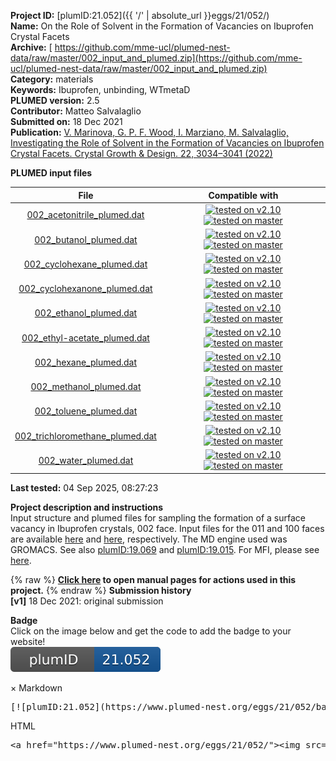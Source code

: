 **Project ID:** [plumID:21.052]({{ '/' | absolute_url }}eggs/21/052/)  
**Name:**  On the Role of Solvent in the Formation of Vacancies on Ibuprofen Crystal Facets  
**Archive:** [ https://github.com/mme-ucl/plumed-nest-data/raw/master/002_input_and_plumed.zip](https://github.com/mme-ucl/plumed-nest-data/raw/master/002_input_and_plumed.zip)  
**Category:**  materials  
**Keywords:**  Ibuprofen, unbinding, WTmetaD  
**PLUMED version:**  2.5  
**Contributor:**  Matteo Salvalaglio  
**Submitted on:** 18 Dec 2021  
**Publication:** [V. Marinova, G. P. F. Wood, I. Marziano, M. Salvalaglio, Investigating the Role of Solvent in the Formation of Vacancies on Ibuprofen Crystal Facets. Crystal Growth &amp; Design. 22, 3034–3041 (2022)](http://dx.doi.org/10.1021/acs.cgd.1c01479)  
  
**PLUMED input files**  
  
| File     | Compatible with |  
|:--------:|:--------:|  
| [002_acetonitrile_plumed.dat](./data/002_acetonitrile_plumed.dat.md) |  [![tested on v2.10](https://img.shields.io/badge/v2.10-passing-green.svg)](data/002_acetonitrile_plumed.dat.plumed.stderr) [![tested on master](https://img.shields.io/badge/master-passing-green.svg)](data/002_acetonitrile_plumed.dat.plumed_master.stderr) |  
| [002_butanol_plumed.dat](./data/002_butanol_plumed.dat.md) |  [![tested on v2.10](https://img.shields.io/badge/v2.10-passing-green.svg)](data/002_butanol_plumed.dat.plumed.stderr) [![tested on master](https://img.shields.io/badge/master-passing-green.svg)](data/002_butanol_plumed.dat.plumed_master.stderr) |  
| [002_cyclohexane_plumed.dat](./data/002_cyclohexane_plumed.dat.md) |  [![tested on v2.10](https://img.shields.io/badge/v2.10-passing-green.svg)](data/002_cyclohexane_plumed.dat.plumed.stderr) [![tested on master](https://img.shields.io/badge/master-passing-green.svg)](data/002_cyclohexane_plumed.dat.plumed_master.stderr) |  
| [002_cyclohexanone_plumed.dat](./data/002_cyclohexanone_plumed.dat.md) |  [![tested on v2.10](https://img.shields.io/badge/v2.10-passing-green.svg)](data/002_cyclohexanone_plumed.dat.plumed.stderr) [![tested on master](https://img.shields.io/badge/master-passing-green.svg)](data/002_cyclohexanone_plumed.dat.plumed_master.stderr) |  
| [002_ethanol_plumed.dat](./data/002_ethanol_plumed.dat.md) |  [![tested on v2.10](https://img.shields.io/badge/v2.10-passing-green.svg)](data/002_ethanol_plumed.dat.plumed.stderr) [![tested on master](https://img.shields.io/badge/master-passing-green.svg)](data/002_ethanol_plumed.dat.plumed_master.stderr) |  
| [002_ethyl-acetate_plumed.dat](./data/002_ethyl-acetate_plumed.dat.md) |  [![tested on v2.10](https://img.shields.io/badge/v2.10-passing-green.svg)](data/002_ethyl-acetate_plumed.dat.plumed.stderr) [![tested on master](https://img.shields.io/badge/master-passing-green.svg)](data/002_ethyl-acetate_plumed.dat.plumed_master.stderr) |  
| [002_hexane_plumed.dat](./data/002_hexane_plumed.dat.md) |  [![tested on v2.10](https://img.shields.io/badge/v2.10-passing-green.svg)](data/002_hexane_plumed.dat.plumed.stderr) [![tested on master](https://img.shields.io/badge/master-passing-green.svg)](data/002_hexane_plumed.dat.plumed_master.stderr) |  
| [002_methanol_plumed.dat](./data/002_methanol_plumed.dat.md) |  [![tested on v2.10](https://img.shields.io/badge/v2.10-passing-green.svg)](data/002_methanol_plumed.dat.plumed.stderr) [![tested on master](https://img.shields.io/badge/master-passing-green.svg)](data/002_methanol_plumed.dat.plumed_master.stderr) |  
| [002_toluene_plumed.dat](./data/002_toluene_plumed.dat.md) |  [![tested on v2.10](https://img.shields.io/badge/v2.10-passing-green.svg)](data/002_toluene_plumed.dat.plumed.stderr) [![tested on master](https://img.shields.io/badge/master-passing-green.svg)](data/002_toluene_plumed.dat.plumed_master.stderr) |  
| [002_trichloromethane_plumed.dat](./data/002_trichloromethane_plumed.dat.md) |  [![tested on v2.10](https://img.shields.io/badge/v2.10-passing-green.svg)](data/002_trichloromethane_plumed.dat.plumed.stderr) [![tested on master](https://img.shields.io/badge/master-passing-green.svg)](data/002_trichloromethane_plumed.dat.plumed_master.stderr) |  
| [002_water_plumed.dat](./data/002_water_plumed.dat.md) |  [![tested on v2.10](https://img.shields.io/badge/v2.10-passing-green.svg)](data/002_water_plumed.dat.plumed.stderr) [![tested on master](https://img.shields.io/badge/master-passing-green.svg)](data/002_water_plumed.dat.plumed_master.stderr) |  
  
**Last tested:**  04 Sep 2025, 08:27:23
  
**Project description and instructions**  
Input structure and plumed files for sampling the formation of a surface vacancy in Ibuprofen crystals, 002 face. Input files for the 011 and 100 faces are available [here](https://github.com/mme-ucl/plumed-nest-data/raw/master/011_input_and_plumed.zip) and [here](https://github.com/mme-ucl/plumed-nest-data/raw/master/100_input_and_plumed.zip), respectively. The MD engine used was GROMACS. See also [plumID:19.069](https://www.plumed-nest.org/eggs/19/069/) and [plumID:19.015](https://www.plumed-nest.org/eggs/19/015/). For MFI, please see [here](https://github.com/mme-ucl/MFI).

  
{% raw %}
<b><a href="https://www.plumed.org/doc-master/user-doc/html/actionlist/?actions=TORSION,COMMITTOR,CENTER,ENDPLUMED,COORDINATIONNUMBER,DISTANCE,PRINT,METAD" target="_blank">Click here</a> to open manual pages for actions used in this project.</b>
{% endraw %}
**Submission history**  
**[v1]** 18 Dec 2021: original submission  
  
**Badge**  
Click on the image below and get the code to add the badge to your website!  
<img src="./badge.svg" alt="plumeDnest:21.052" id="myBtn" class="badge">
<div id="myModal" class="modal">
  <div class="modal-content">
    <span class="close">&times;</span>
    Markdown<pre>[![plumID:21.052](https://www.plumed-nest.org/eggs/21/052/badge.svg)](https://www.plumed-nest.org/eggs/21/052/)</pre>
    HTML<pre>&lt;a href="https://www.plumed-nest.org/eggs/21/052/"&gt;&lt;img src="https://www.plumed-nest.org/eggs/21/052/badge.svg" alt="plumID:21.052"&gt;&lt;/a&gt;</pre>
  </div>
</div>
